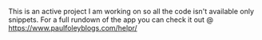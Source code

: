 This is an active project I am working on so all the code isn't available only snippets. For a full rundown of the app you can check it out @ https://www.paulfoleyblogs.com/helpr/
